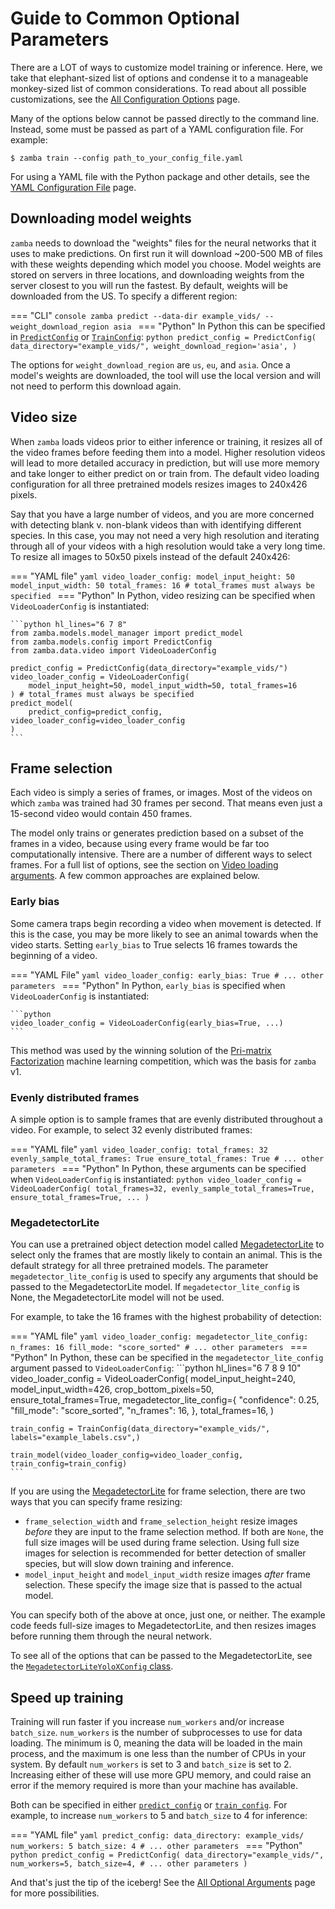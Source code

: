 # Guide to Common Optional Parameters

There are a LOT of ways to customize model training or inference. Here, we take that elephant-sized list of options and condense it to a manageable monkey-sized list of common considerations. To read about all possible customizations, see the [All Configuration Options](configurations.md) page.

Many of the options below cannot be passed directly to the command line. Instead, some must be passed as part of a YAML configuration file. For example:

```console
$ zamba train --config path_to_your_config_file.yaml
```

For using a YAML file with the Python package and other details, see the [YAML Configuration File](yaml-config.md) page.

## Downloading model weights

`zamba` needs to download the "weights" files for the neural networks that it uses to make predictions. On first run it will download ~200-500 MB of files with these weights depending which model you choose. Model weights are stored on servers in three locations, and downloading weights from the server closest to you will run the fastest. By default, weights will be downloaded from the US. To specify a different region:

=== "CLI"
    ```console
    zamba predict --data-dir example_vids/ --weight_download_region asia
    ```
=== "Python"
    In Python this can be specified in [`PredictConfig`](configurations.md#prediction-arguments) or [`TrainConfig`](configurations.md#training-arguments):
    ```python
    predict_config = PredictConfig(
        data_directory="example_vids/",
        weight_download_region='asia',
    )
    ```

The options for `weight_download_region` are `us`, `eu`, and `asia`. Once a model's weights are downloaded, the tool will use the local version and will not need to perform this download again.

## Video size

When `zamba` loads videos prior to either inference or training, it resizes all of the video frames before feeding them into a model. Higher resolution videos will lead to more detailed accuracy in prediction, but will use more memory and take longer to either predict on or train from. The default video loading configuration for all three pretrained models resizes images to 240x426 pixels.

Say that you have a large number of videos, and you are more concerned with detecting blank v. non-blank videos than with identifying different species. In this case, you may not need a very high resolution and iterating through all of your videos with a high resolution would take a very long time. To resize all images to 50x50 pixels instead of the default 240x426:

=== "YAML file"
    ```yaml
    video_loader_config:
        model_input_height: 50
        model_input_width: 50
        total_frames: 16 # total_frames must always be specified
    ```
=== "Python"
    In Python, video resizing can be specified when `VideoLoaderConfig` is instantiated:

    ```python hl_lines="6 7 8"
    from zamba.models.model_manager import predict_model
    from zamba.models.config import PredictConfig
    from zamba.data.video import VideoLoaderConfig

    predict_config = PredictConfig(data_directory="example_vids/")
    video_loader_config = VideoLoaderConfig(
        model_input_height=50, model_input_width=50, total_frames=16
    ) # total_frames must always be specified
    predict_model(
        predict_config=predict_config, video_loader_config=video_loader_config
    )
    ```

## Frame selection

Each video is simply a series of frames, or images. Most of the videos on which `zamba` was trained had 30 frames per second. That means even just a 15-second video would contain 450 frames.

The model only trains or generates prediction based on a subset of the frames in a video, because using every frame would be far too computationally intensive. There are a number of different ways to select frames. For a full list of options, see the section on [Video loading arguments](configurations.md#video-loading-arguments). A few common approaches are explained below.

### Early bias

Some camera traps begin recording a video when movement is detected. If this is the case, you may be more likely to see an animal towards when the video starts. Setting `early_bias` to True selects 16 frames towards the beginning of a video.

=== "YAML File"
    ```yaml
    video_loader_config:
        early_bias: True
        # ... other parameters
    ```
=== "Python"
    In Python, `early_bias` is specified when `VideoLoaderConfig` is instantiated:

    ```python
    video_loader_config = VideoLoaderConfig(early_bias=True, ...)
    ```

This method was used by the winning solution of the [Pri-matrix Factorization](https://www.drivendata.org/competitions/49/deep-learning-camera-trap-animals/) machine learning competition, which was the basis for `zamba` v1.

### Evenly distributed frames

A simple option is to sample frames that are evenly distributed throughout a video. For example, to select 32 evenly distributed frames:

=== "YAML file"
    ```yaml
    video_loader_config:
        total_frames: 32
        evenly_sample_total_frames: True
        ensure_total_frames: True
        # ... other parameters
    ```
=== "Python"
    In Python, these arguments can be specified when `VideoLoaderConfig` is instantiated:
    ```python
    video_loader_config = VideoLoaderConfig(
        total_frames=32,
        evenly_sample_total_frames=True,
        ensure_total_frames=True,
        ...
    )
    ```

### MegadetectorLite

You can use a pretrained object detection model called [MegadetectorLite](models/index.md#megadetectorlite) to select only the frames that are mostly likely to contain an animal. This is the default strategy for all three pretrained models. The parameter `megadetector_lite_config` is used to specify any arguments that should be passed to the MegadetectorLite model. If `megadetector_lite_config` is None, the MegadetectorLite model will not be used.

For example, to take the 16 frames with the highest probability of detection:

=== "YAML file"
    ```yaml
    video_loader_config:
        megadetector_lite_config:
            n_frames: 16
            fill_mode: "score_sorted"
        # ... other parameters
    ```
=== "Python"
    In Python, these can be specified in the `megadetector_lite_config` argument passed to `VideoLoaderConfig`:
    ```python hl_lines="6 7 8 9 10"
    video_loader_config = VideoLoaderConfig(
        model_input_height=240,
        model_input_width=426,
        crop_bottom_pixels=50,
        ensure_total_frames=True,
        megadetector_lite_config={
            "confidence": 0.25,
            "fill_mode": "score_sorted",
            "n_frames": 16,
        },
        total_frames=16,
    )

    train_config = TrainConfig(data_directory="example_vids/", labels="example_labels.csv",)

    train_model(video_loader_config=video_loader_config, train_config=train_config)
    ```

If you are using the [MegadetectorLite](models/index.md#megadetectorlite) for frame selection, there are two ways that you can specify frame resizing:

- `frame_selection_width` and `frame_selection_height` resize images *before* they are input to the frame selection method. If both are `None`, the full size images will be used during frame selection. Using full size images for selection is recommended for better detection of smaller species, but will slow down training and inference.
- `model_input_height` and `model_input_width` resize images *after* frame selection. These specify the image size that is passed to the actual model.

You can specify both of the above at once, just one, or neither. The example code feeds full-size images to MegadetectorLite, and then resizes images before running them through the neural network.

To see all of the options that can be passed to the MegadetectorLite, see the [`MegadetectorLiteYoloXConfig` class](api-reference/models-megadetector_lite_yolox.md#zamba.models.megadetector_lite_yolox.MegadetectorLiteYoloXConfig).

## Speed up training

Training will run faster if you increase `num_workers` and/or increase `batch_size`. `num_workers` is the number of subprocesses to use for data loading. The minimum is 0, meaning the data will be loaded in the main process, and the maximum is one less than the number of CPUs in your system. By default `num_workers` is set to 3 and `batch_size` is set to 2. Increasing either of these will use more GPU memory, and could raise an error if the memory required is more than your machine has available.

Both can be specified in either [`predict_config`](configurations.md#prediction-arguments) or [`train_config`](configurations.md#training-arguments). For example, to increase `num_workers` to 5 and `batch_size` to 4 for inference:

=== "YAML file"
    ```yaml
    predict_config:
        data_directory: example_vids/
        num_workers: 5
        batch_size: 4
        # ... other parameters
    ```
=== "Python"
    ```python
    predict_config = PredictConfig(
        data_directory="example_vids/",
        num_workers=5,
        batch_size=4,
        # ... other parameters
    )
    ```


And that's just the tip of the iceberg! See the [All Optional Arguments](configurations.md) page for more possibilities.
